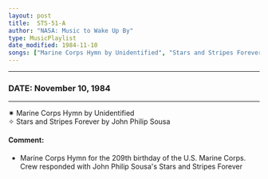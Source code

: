 ```yaml
---
layout: post
title:  STS-51-A
author: "NASA: Music to Wake Up By"
type: MusicPlaylist
date_modified: 1984-11-10
songs: ["Marine Corps Hymn by Unidentified", "Stars and Stripes Forever by John Philip Sousa"]
---
```


----
### DATE: November 10, 1984
----
✷ Marine Corps Hymn by Unidentified  &nbsp;<br />
✧ Stars and Stripes Forever by John Philip Sousa

#### Comment:
* Marine Corps Hymn for the 209th birthday of the U.S. Marine Corps. Crew responded with John Philip Sousa's Stars and Stripes Forever




<br/>
<center>
	<a target="_blank"
	   href="https://twitter.com/intent/tweet?hashtags=Space,NASA,Playlist,NASAWakeupCalls,SpaceProgram&text=🚀 {{ page.author}}, '{{ page.songs.first }}' {{ page.title }}, {{ page.date | date: '%B %d, %Y' }}. {{ site.url }}{{ page.url }}&via=nasawakeupcalls"><i class="fab fa-twitter" alt="Tweet this page" style="font-size: 1.3em;"></i></a>
	&nbsp; 	<i class="fas fa-user-astronaut" style="font-size: 1.5em;"></i> &nbsp;
    <a id="custom_amazon_link"
       type="amzn" search="#"
       category="popular music">
    <i class="fab fa-amazon" style="font-size: 1.3em;"></i></a>
</center>

<!-- Randomly resolve an individual entry from a song array -->
<script src="/assets/javascript/seedrandom.min.js"></script>
<script>
  var wake_me_up = ["Marine Corps Hymn by Unidentified", "Stars and Stripes Forever by John Philip Sousa"];
  var prng = new Math.seedrandom();
  function randomSong() {
    song = wake_me_up[Math.floor(Math.random() * wake_me_up.length)];
    var amazon_link = document.getElementById("custom_amazon_link");
    amazon_link.setAttribute("search", song);
  }
  window.onload = randomSong();
</script>
